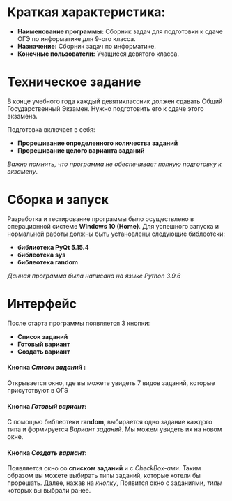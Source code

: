 # Краткая характеристика: 

* **Наименование программы:** Сборник задач для подготовки к сдаче ОГЭ по информатике для 9-ого класса.
* **Назначение:** Сборник задач по информатике.
* **Конечные пользователи:** Учащиеся девятого класса.

# Техническое задание
В конце учебного года каждый девятиклассник должен сдавать Общий Государственный Экзамен. Нужно подготовить его к сдаче этого экзамена.

Подготовка включает в себя:

* **Прорешивание определенного количества заданий**
* **Прорешивание целого варианта заданий**

*Важно помнить, что программа не обеспечивает полную подготовку к экзамену*.
# Сборка и запуск
Разработка и тестирование программы было осуществлено в операционной системе **Windows 10 (Home)**. Для успешного запуска и нормальной работы должны быть установлены следующие библеотеки:

* **библиотека PyQt 5.15.4**
* **библеотека sys** 
* **библеотека random**

*Данная программа была написана на языке Python 3.9.6*

# Интерфейс

После старта программы появляется 3 кнопки:

* **Список заданий**
* **Готовый вариант**
* **Создать вариант**

#### Кнопка *Список заданий* :
Открывается окно, где вы можете увидеть 7 видов заданий, которые присутствуют в ОГЭ

#### Кнопка *Готовый вариант*:
С помощью библеотеки **random**, выбирается одно задание каждого типа и формируется *Вариант заданий*. Мы можем увидеть их на новом окне.

#### Кнопка *Создать вариант*:
Появляется окно со **списком заданий** и с *CheckBox-ами*. Таким образом вы можете выбирать типы заданий, которые хотели бы прорешать. Далее, нажав на *кнопку*, Появится окно с заданиями, *типы* которых вы выбрали ранее.